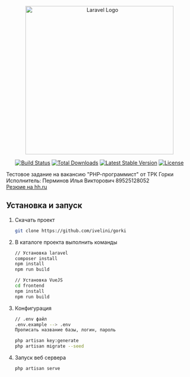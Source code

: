 <p align="center"><a href="https://laravel.com" target="_blank"><img src="https://raw.githubusercontent.com/laravel/art/master/logo-lockup/5%20SVG/2%20CMYK/1%20Full%20Color/laravel-logolockup-cmyk-red.svg" width="400" alt="Laravel Logo"></a></p>

<p align="center">
<a href="https://github.com/laravel/framework/actions"><img src="https://github.com/laravel/framework/workflows/tests/badge.svg" alt="Build Status"></a>
<a href="https://packagist.org/packages/laravel/framework"><img src="https://img.shields.io/packagist/dt/laravel/framework" alt="Total Downloads"></a>
<a href="https://packagist.org/packages/laravel/framework"><img src="https://img.shields.io/packagist/v/laravel/framework" alt="Latest Stable Version"></a>
<a href="https://packagist.org/packages/laravel/framework"><img src="https://img.shields.io/packagist/l/laravel/framework" alt="License"></a>
</p>
<p>
Тестовое задание на вакансию "РНР-программист" от ТРК Горки<br />
Исполнитель: Перминов Илья Викторович 89525128052<br />
<a href="https://chelyabinsk.hh.ru/resume/2f0b8a94ff0b5e94100039ed1f497379636f35">Резюие на hh.ru</a>
</p>

## Установка и запуск
1. Скачать проект

   ``` sh
   git clone https://github.com/ivelini/gorki
   ```

2. В каталоге проекта выполнить команды
   ``` sh
   // Установка laravel
   composer install
   npm install
   npm run build
   
   // Установка VueJS
   cd frontend
   npm install
   npm run build
   ```

3. Конфигурация

   ``` sh
   // .env файл
   .env.example --> .env
   Прописать название базы, логин, пароль
   
   php artisan key:generate
   php artisan migrate --seed
   `````
   
4. Запуск веб сервера

   ``` sh
   php artisan serve
   ```
